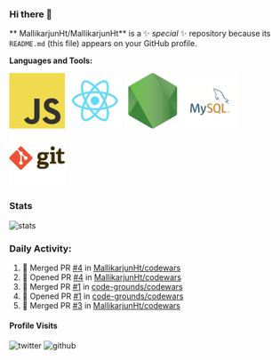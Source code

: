 ### Hi there 👋


** MallikarjunHt/MallikarjunHt** is a ✨ _special_ ✨ repository because its `README.md` (this file) appears on your GitHub profile.

**Languages and Tools:**  

<code><img height="100" src="https://raw.githubusercontent.com/github/explore/80688e429a7d4ef2fca1e82350fe8e3517d3494d/topics/javascript/javascript.png"></code>
<code><img height="100" src="https://raw.githubusercontent.com/github/explore/80688e429a7d4ef2fca1e82350fe8e3517d3494d/topics/react/react.png"></code>
<code><img height="100" src="https://raw.githubusercontent.com/github/explore/80688e429a7d4ef2fca1e82350fe8e3517d3494d/topics/nodejs/nodejs.png"></code>
<code><img height="100" src="https://raw.githubusercontent.com/github/explore/80688e429a7d4ef2fca1e82350fe8e3517d3494d/topics/mysql/mysql.png"></code>
<code><img height="100" src="https://raw.githubusercontent.com/github/explore/80688e429a7d4ef2fca1e82350fe8e3517d3494d/topics/git/git.png"></code>  

### Stats

![stats](https://github-readme-stats.vercel.app/api?username=MallikarjunHt&theme=tokyonight&count_private=true")

### **Daily Activity:**  

<!--START_SECTION:activity-->
1. 🎉 Merged PR [#4](https://github.com/MallikarjunHt/codewars/pull/4) in [MallikarjunHt/codewars](https://github.com/MallikarjunHt/codewars)
2. 💪 Opened PR [#4](https://github.com/MallikarjunHt/codewars/pull/4) in [MallikarjunHt/codewars](https://github.com/MallikarjunHt/codewars)
3. 🎉 Merged PR [#1](https://github.com/code-grounds/codewars/pull/1) in [code-grounds/codewars](https://github.com/code-grounds/codewars)
4. 💪 Opened PR [#1](https://github.com/code-grounds/codewars/pull/1) in [code-grounds/codewars](https://github.com/code-grounds/codewars)
5. 🎉 Merged PR [#3](https://github.com/MallikarjunHt/codewars/pull/3) in [MallikarjunHt/codewars](https://github.com/MallikarjunHt/codewars)
<!--END_SECTION:activity-->

#### Profile Visits 
![twitter](https://img.shields.io/twitter/follow/MallikarjunHt?label=Twitter&logo=twitter&style=for-the-badge)
![github](https://img.shields.io/github/followers/MallikarjunHt?label=Followers&logo=GitHub&style=for-the-badge)

